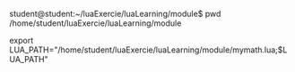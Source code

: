 student@student:~/luaExercie/luaLearning/module$ pwd
/home/student/luaExercie/luaLearning/module

export LUA_PATH="/home/student/luaExercie/luaLearning/module/mymath.lua;$LUA_PATH"